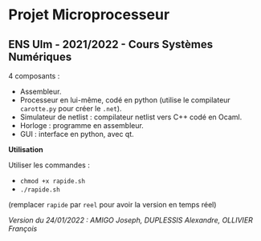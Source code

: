 # Projet Microprocesseur

## ENS Ulm - 2021/2022 - Cours Systèmes Numériques

4 composants :
- Assembleur.
- Processeur en lui-même, codé en python (utilise le compilateur `carotte.py` pour créer le `.net`).
- Simulateur de netlist : compilateur netlist vers C++ codé en Ocaml.
- Horloge : programme en assembleur.
- GUI : interface en python, avec qt.

**Utilisation**

Utiliser les commandes :
- `chmod +x rapide.sh`
- `./rapide.sh`

(remplacer `rapide` par `reel` pour avoir la version en temps réel)

_Version du 24/01/2022 : AMIGO Joseph, DUPLESSIS Alexandre, OLLIVIER François_
